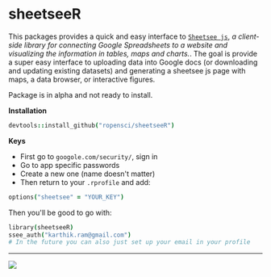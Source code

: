 # sheetseeR

This packages provides a quick and easy interface to [`Sheetsee js`](http://jlord.github.io/sheetsee.js/), _a client-side library for connecting Google Spreadsheets to a website and visualizing the information in tables, maps and charts._. The goal is provide a super easy interface to uploading data into Google docs (or downloading and updating existing datasets) and generating a sheetsee js page with maps, a data browser, or interactive figures.

Package is in alpha and not ready to install.


__Installation__

```coffee
devtools::install_github("ropensci/sheetseeR")
```

__Keys__

* First go to `googole.com/security/`, sign in
* Go to app specific passwords
* Create a new one (name doesn't matter)
* Then return to your `.rprofile` and add:  

```coffee
options("sheetsee" = "YOUR_KEY")
```
Then you'll be good to go with:

```coffee
library(sheetseeR)
ssee_auth("karthik.ram@gmail.com")
# In the future you can also just set up your email in your profile
```

---

[![](http://ropensci.org/public_images/github_footer.png)](http://ropensci.org)